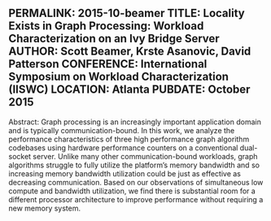 PERMALINK: 2015-10-beamer
TITLE: Locality Exists in Graph Processing: Workload Characterization on an Ivy Bridge Server
AUTHOR: Scott Beamer, Krste Asanovic, David Patterson
CONFERENCE: International Symposium on Workload Characterization (IISWC)
LOCATION: Atlanta
PUBDATE: October 2015
------
Abstract: Graph processing is an increasingly important application
domain and is typically communication-bound. In this work, we analyze the
performance characteristics of three high performance graph algorithm codebases
using hardware performance counters on a conventional dual-socket server.
Unlike many other communication-bound workloads, graph algorithms struggle to
fully utilize the platform’s memory bandwidth and so increasing memory
bandwidth utilization could be just as effective as decreasing communication.
Based on our observations of simultaneous low compute and bandwidth
utilization, we find there is substantial room for a different processor
architecture to improve performance without requiring a new memory system.

